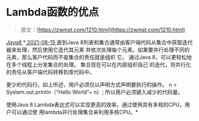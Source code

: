 <!--yml
category: 未分类
date: 0001-01-01 00:00:00
-->

# Lambda函数的优点

> 原文：[https://zwmst.com/1210.html](https://zwmst.com/1210.html)

   [ *Java8* ](https://zwmst.com/java8)*[ <time datetime="2021-08-15T10:44:18+08:00"> 2021-08-15 </time> ](https://zwmst.com/1210.html)  直到Java 8列表和集合通常由客户端代码从集合中获取迭代器来处理，然后使用它迭代其元素 并依次处理每个元素。如果要并行处理不同的元素，那么客户代码而不是集合的责任就是组织 它。 通过Java 8，可以更轻松地在多个线程上分发集合的处理。 集合现在可以在内部组织自己 的迭代，将并行化的责任从客户端代码转移到库代码中。

更少的代码行。如上所述，用户必须仅以声明方式声明要执行的操作。 n > System.out.println（“Hello World”+ n）; 所以用户必须键入减少的代码量。

使用Java 8 Lambda表达式可以实现更高的效率。通过使用具有多核的CPU，用户可以通过使 用lambda并行处理集合来利用多核CPU。*